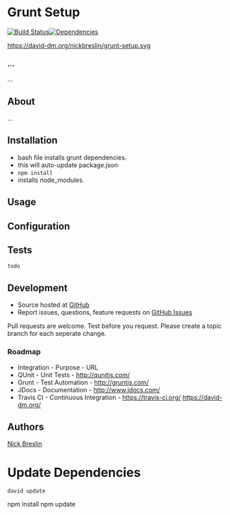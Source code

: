 # Grunt Setup

[![Build Status](https://circleci.com/gh/nickbreslin/grunt-setup/tree/master.svg?style=shield)](https://circleci.com/gh/nickbreslin/grunt-setup/tree/master)[![Dependencies](https://david-dm.org/nickbreslin/grunt-setup.svg)](https://david-dm.org/nickbreslin/grunt-setup.svg)

https://david-dm.org/nickbreslin/grunt-setup.svg
### ...

...

## About

...


## Installation

- bash file installs grunt dependencies.
- this will auto-update package.json
- `npm install`
- installs node_modules.

## Usage

## Configuration

## Tests

    todo

## Development

- Source hosted at [GitHub](https://github.com/nickbreslin/grunt-setup)
- Report issues, questions, feature requests on [GitHub Issues](https://github.com/nickbreslin/grunt-setup/issues)

Pull requests are welcome. Test before you request. Please create a topic branch for each seperate change.

### Roadmap

* Integration - Purpose - URL
* QUnit - Unit Tests - http://qunitjs.com/
* Grunt - Test Automation - http://gruntjs.com/
* JDocs - Documentation - http://www.jdocs.com/
* Travis CI - Continuous Integration - https://travis-ci.org/
https://david-dm.org/

## Authors

[Nick Breslin](https://github.com/nickbreslin)

# Update Dependencies

`
david update
`

npm install
npm update

